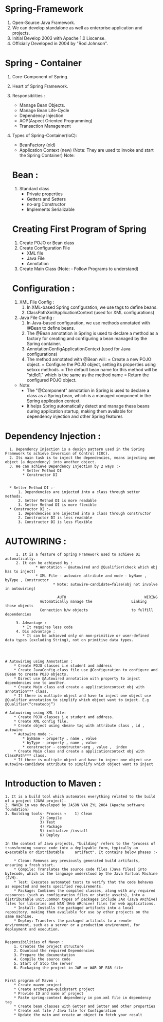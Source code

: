 # Spring-Framework

1. Open-Source Java Framework.
2. We can develop standalone as well as enterprise application and projects.
3. Initial Develop 2003 with Apache 1.0 Liscense.
4. Officially Developed in 2004 by "Rod Johnson".

# Spring - Container

1. Core-Component of Spring.
2. Heart of Spring Framework.
3. Responsiblities :
    * Manage Bean Objects.
    * Manage Bean Life-Cycle
    * Dependency Injection
    * AOP(Aspect Oriented Programming)
    * Transaction Management
 4. Types of Spring-Container(IoC):
    * BeanFactory (old)
    * Application Context (new)
          (Note: They are used to invoke and start the Spring Container)
  Note:
    # Bean :
    1. Standard class
         * Private properties
         * Getters and Setters
         * no-arg Constructor
         * Implements Serializable
      
    # Creating First Program of Spring
    1. Create POJO or Bean class
    2. Create Configuration File
         * XML file
         * Java File
         * Annotation
    3. Create Main Class
    (Note: - Follow Programs to understand)

    # Configuration :
    1. XML File Config :
        1. In XML-based Spring configuration, we use <bean> tags to define beans.
        2. ClassPathXmlApplicationContext (used for XML configurations)
    2. Java File Config :
         1.   In Java-based configuration, we use methods annotated with @Bean to define beans.
         2.   The @Bean annotation in Spring is used to declare a method as a factory for creating and configuring a bean managed by the Spring container.
         3.   AnnotationConfigApplicationContext (used for Java configurations)
         4.   The method annotated with @Bean will:
                = Create a new POJO object.
                = Configure the POJO object, setting its properties using setxxx methods.
                = The default bean name for this method will be "stdId1," which is the same as the method name
                = Return the configured POJO object.
      * Note:
        * The "@Component" annotation in Spring is used to declare a class as a Spring bean, which is a managed component in the Spring application context.
        * It helps Spring automatically detect and manage these beans during application startup, making them available for dependency injection and other Spring features

  # Dependency Injection :
      1. Dependency Injection is a design pattern used in the Spring Framework to achieve Inversion of Control (IOC).
      2. Its main task is to inject the dependencies, means injecting one object (a dependency) into another object.
      3. We can achieve Dependency Injection by 2 ways :-
            * Setter Method DI
            * Constructor DI


      * Setter Method DI :-
          1. Dependencies are injected into a class through setter methods.
          2. Setter Method DI is more readable
          3. Setter Method DI is more flexible
      * Constructor DI :-
          1. Dependencies are injected into a class through constructor
          2. Constructor DI is less readable
          3. Constructor DI is less flexible
  # AUTOWIRING : 
         1. It is a feature of Spring Framework used to achieve DI automatically.
         2. It can be achieved by : 
                  * Annotation - @autowired and @Qualifier(check which obj has to inject)
                  * XML File - autowire attribute and mode - byName , byType , Constructor
		                  * Note: autowire-candidate=false(obj not involve in autowiring)

               		    	AUTO         			                WIRING
               		Automatically manage the				  Linking those objects
               		Connection b/w objects	  				  to fulfill dependencies

         3. Advantage : 
            * It requires less code
         4. Dis advantage : 
            * It can be achieved only on non-primitive or user-defined data types (excluding String), not on primitive data types.




	# Autowiring using Annotation : 
		* Create POJO classes i.e student and address
		* Create JavaConfig.class file use @Configuration to configure and @Bean to create POJO objects.
		* Direct use @Autowired annotation with property to inject dependencies one to another.
		* Create Main class and create a applicationcontext obj with annotation*** class.
		* If there is multiple object and have to inject one object use @Qualifier annotation to simplify which object want to inject. E.g @Qualifier(“createobj”)
	
	# Autowiring using XML file: 
		* Create POJO classes i.e student and address.
		* Create XML config file.
		* Create object using <bean> tag with attribute class , id , autowire
		* Autowire mode :- 
			* byName - property , name , value 
			* byType - property , name , value
			* constructor - constructor-arg , value ,  index
		* Create Main class and create a applicationcontext obj with ClassPath*** class.
		* If there is multiple object and have to inject one object use autowire-candidate attribute to simplify which object want to inject


 # Introduction to Maven :

	1. It is a build tool which automates everything related to the build of a project (JAVA project).
	2. MAVEN in was developed by JASON VAN ZYL 2004 (Apache software foundation)
	3. Building tools- Process → 	1) Clean
					2) Compile
					3) Test
					4) Package
					5) initialize /install
					6) Deploy

	In the context of Java projects, "building" refers to the "process of transforming source code into a deployable form, typically an executable or distributable 	artifact". It contains below phases :-

		* Clean: Removes any previously generated build artifacts, ensuring a fresh start.
		* Compile: Translates the source code files (Java files) into bytecode, which is the language understood by the Java Virtual Machine (JVM).
		* Test: Executes automated tests to verify that the code behaves as expected and meets specified requirements.
		* Package: Combines the compiled classes, along with any required resources (such as configuration files or static assets), into a distributable unit.Common types of packages include JAR (Java ARchive) files for libraries and WAR (Web ARchive) files for web applications.
		* Install: Installs the packaged artifacts into a local repository, making them available for use by other projects on the same machine.
		* Deploy: Transfers the packaged artifacts to a remote environment, such as a server or a production environment, for deployment and execution.


	Responsibilities of Maven :
		1. Creates the project structure
		2. Download the required Dependencies
		3. Prepare the documentation
		4. Compile the source code
		5. Start of Stop the server
		6. Packaging the project in JAR or WAR OF EAR file
	

	First program of Maven :
		* Create maven project
		* Create archetype-quickstart project
		* Provide ID and name of project
		* Paste spring-context dependency in pom.xml file in dependency tag
		* Create bean classes with Getter and Setter and other properties
		* Create xml file / Java file for Configuration
		* Update the main and create an object to fetch your result



